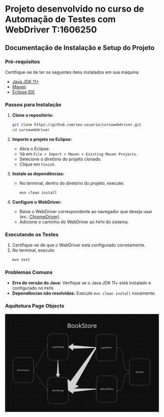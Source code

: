 # Projeto desenvolvido no curso de Automação de Testes com WebDriver T:1606250

## Documentação de Instalação e Setup do Projeto

### Pré-requisitos

Certifique-se de ter os seguintes itens instalados em sua máquina:
- [Java JDK 11+](https://www.oracle.com/java/technologies/javase-downloads.html)
- [Maven](https://maven.apache.org/install.html)
- [Eclipse IDE](https://www.eclipse.org/downloads/)

### Passos para Instalação

1. **Clone o repositório:**
    ```bash
    git clone https://github.com/seu-usuario/cursowebdriver.git
    cd cursowebdriver
    ```

2. **Importe o projeto no Eclipse:**
    - Abra o Eclipse.
    - Vá em `File > Import > Maven > Existing Maven Projects`.
    - Selecione o diretório do projeto clonado.
    - Clique em `Finish`.

3. **Instale as dependências:**
    - No terminal, dentro do diretório do projeto, execute:
      ```bash
      mvn clean install
      ```

4. **Configure o WebDriver:**
    - Baixe o WebDriver correspondente ao navegador que deseja usar (ex.: [ChromeDriver](https://chromedriver.chromium.org/)).
    - Adicione o caminho do WebDriver ao `PATH` do sistema.

### Executando os Testes

1. Certifique-se de que o WebDriver está configurado corretamente.
2. No terminal, execute:
    ```bash
    mvn test
    ```

### Problemas Comuns

- **Erro de versão do Java:** Verifique se o Java JDK 11+ está instalado e configurado no `PATH`.
- **Dependências não resolvidas:** Execute `mvn clean install` novamente.

### Aquitetura Page Objects

![Page Objects](image.png)


